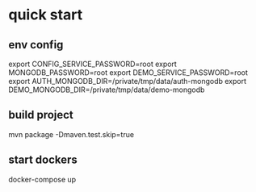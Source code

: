 # quick start

## env config

export CONFIG_SERVICE_PASSWORD=root
export MONGODB_PASSWORD=root
export DEMO_SERVICE_PASSWORD=root
export AUTH_MONGODB_DIR=/private/tmp/data/auth-mongodb
export DEMO_MONGODB_DIR=/private/tmp/data/demo-mongodb


## build project
mvn package -Dmaven.test.skip=true

## start dockers
docker-compose up